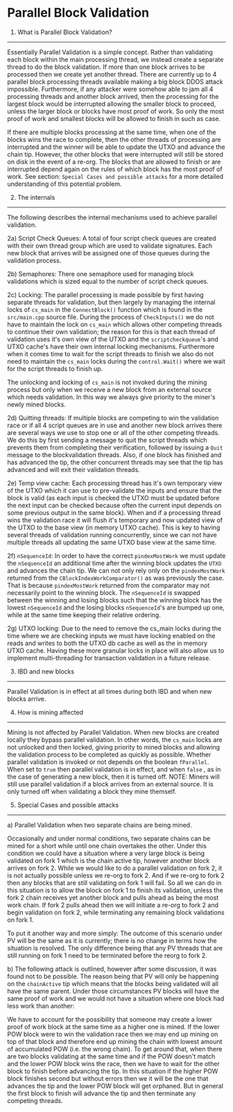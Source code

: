 Parallel Block Validation
==========================================================


1. What is Parallel Block Validation?
-------------------------------------

Essentially Parallel Validation is a simple concept. Rather than validating each block within the main processing thread, we
instead create a separate thread to do the block validation.  If more than one block arrives to be processed then
we create yet another thread.  There are currently up to 4 parallel block processing threads available making a big block DDOS
attack impossible.  Furthermore, if any attacker were somehow able to jam all 4 processing threads and another block
arrived, then the processing for the largest block would be interrupted allowing the smaller block to proceed, unless the larger
block or blocks have most proof of work.  So only the most proof of work and smallest blocks will be allowed to finish in such
as case.

If there are multiple blocks processing at the same time, when one of the blocks wins the race to complete, then the other
threads of processing are interrupted and the winner will be able to update the UTXO and advance the chain tip.  However, the
other blocks that were interrupted will still be stored on disk in the event of a re-org. The blocks that are allowed to finish
or are interrupted depend again on the rules of which block has the most proof of work.  See section: `Special Cases and possible attacks`
for a more detailed understanding of this potential problem.


2. The internals
----------------

The following describes the internal mechanisms used to achieve parallel validation.


2a) Script Check Queues:  A total of four script check queues are created with their own thread group which are used to validate
signatures.  Each new block that arrives will be assigned one of those queues during the validation process.

2b) Semaphores:  There one semaphore used for managing block validations which is sized equal to the number of script check queues.

2c) Locking: The parallel processing is made possible by first having separate threads for validation, but then largely by managing
the internal locks of `cs_main` in the `ConnectBlock()` function which is found in the `src/main.cpp` source file. During the
process of `CheckInputs()` we do not have to maintain the lock on `cs_main` which allows other competing threads to continue their
own validation; the reason for this is that each thread of validation uses it's own view of the UTXO and the `scriptcheckqueue`'s and
UTXO cache's have their own internal locking mechanisms. Furthermore when it comes time to wait for the script threads to finish we
also do not need to maintain the `cs_main` locks during the `control.Wait()` where we wait for the script threads to finish up.

The unlocking and locking of `cs_main` is not invoked during the mining process but only when we receive a new block from an external
source which needs validation.  In this way we always give priority to the miner's newly mined blocks.

2d) Quitting threads:  If multiple blocks are competing to win the validation race or if all 4 script queues are in use and another new block
arrives there are several ways we use to stop one or all of the other competing threads.  We do this by first sending a message to quit
the script threads which prevents them from completing their verification, followed by issuing a `Quit` message to the blockvalidation threads. Also, if one
block has finished and has advanced the tip, the other concurrent threads may see that the tip has advanced and will exit their validation threads.

2e) Temp view cache:  Each processing thread has it's own temporary view of the UTXO which it can use to pre-validate the inputs and ensure
that the block is valid (as each input is checked the UTXO must be updated before the next input can be checked because often the
current input depends on some previous output in the same block). When and if a processing thread wins the validation race it will flush it's
temporary and now updated view of the UTXO to the base view (in memory UTXO cache).  This is key to having several threads of
validation running concurrently, since we can not have multiple threads all updating the same UTXO base view at the same time.

2f) `nSequenceId`: In order to have the correct `pindexMostWork` we must update the `nSequenceId` an additional time after the
winning block updates the `UTXO` and advances the chain tip. We can not only rely only on the `pindexMostWork` returned from the
`CBlockIndexWorkComparator()` as was previously the case.  That is because `pindexMostWork` returned from the comparator may not necessarily
point to the winning block.  The `nSequenceId` is swapped between the winning and losing blocks such that the winning block has the lowest
`nSequenceId` and the losing blocks `nSequenceId`'s are bumped up one, while at the same time keeping their relative ordering.

2g) UTXO locking: Due to the need to remove the cs_main locks during the time where we are checking inputs we must have locking
enabled on the reads and writes to both the UTXO db cache as well as the in memory UTXO cache.  Having these more granular locks
in place will also allow us to implement multi-threading for transaction validation in a future release.


3. IBD and new blocks
----------------------

Parallel Validation is in effect at all times during both IBD and when new blocks arrive.


4. How is mining affected
--------------------------

Mining is not affected by Parallel Validation.  When new blocks are created locally they bypass parallel validation.  In other words, the `cs_main` locks
are not unlocked and then locked, giving priority to mined blocks and allowing the validation process to be completed as quickly as possible.  Whether parallel validation
is invoked or not depends on the boolean `fParallel`.  When set to `true` then parallel validation is in effect, and when `false` , as in the case
of generating a new block, then it is turned off.
NOTE: Miners will still use parallel validation if a block arrives from an external source. It is only turned off when validating a block they
mine themself.


5. Special Cases and possible attacks
-------------------------------------

a) Parallel Validation when two separate chains are being mined.

Occasionally and under normal conditions, two separate chains can be mined for a short while until one chain overtakes
the other. Under this condition we could have a situation where a very large block is being validated on fork 1 which
is the chain active tip, however another block arrives on fork 2. While we would like to do a parallel validation on fork 2, it
is not actually possible unless we re-org to fork 2. And if we re-org to fork 2 then any blocks that are still validating on fork 1 will fail.
So all we can do in this situation is to allow the block on fork 1 to finish its validation, unless the
fork 2 chain receives yet another block and pulls ahead as being the most work chain. If fork 2 pulls ahead then we will
initiate a re-org to fork 2 and begin validation on fork 2, while terminating any remaining block validations on fork 1.

To put it another way and more simply: The outcome of this scenario under PV will be the same as it is currently; there is no
change in terms how the situation is resolved.  The only difference being that any PV threads that are still running on fork 1 need
to be terminated before the reorg to fork 2.

b) The following attack is outlined, however after some discussion, it was found not to be possible.  The reason being that
PV will only be happening on the `chainActive` tip which means that the blocks being validated will all have the same parent.
Under those circumstances PV blocks will have the same proof of work and we would not have a situation where one block
had less work than another:

We have to account for the possibility that someone may create a lower proof of work block at the same time as a higher one is mined. If the lower POW block
were to win the validation race then we may end up mining on top of that block and therefore end up mining the chain with lowest amount of accumulated POW
(i.e. the wrong chain). To get around that, when there are two blocks validating at the same time and if the POW doesn't match and the lower POW
block wins the race, then we have to wait for the other block to finish before advancing the tip. In this situation if the higher POW block finishes
second but without errors then we it will be the one that advances the tip and the lower POW block will get orphaned. But in general the first block
to finish will advance the tip and then terminate any competing threads.



